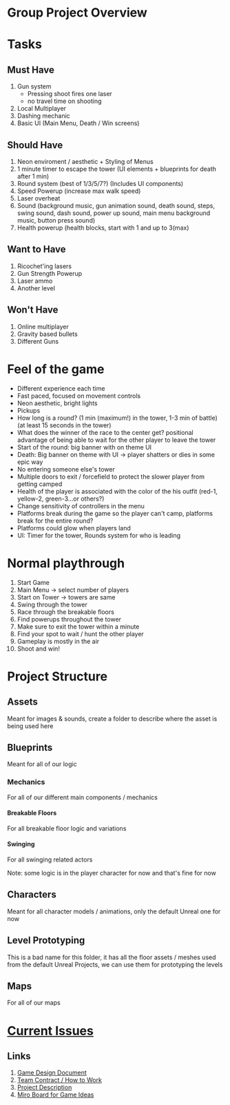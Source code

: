 # Group Project Overview

# Tasks

## Must Have
1. Gun system
   - Pressing shoot fires one laser
   - no travel time on shooting
2. Local Multiplayer
3. Dashing mechanic
4. Basic UI (Main Menu, Death / Win screens)

## Should Have
1. Neon enviroment / aesthetic + Styling of Menus
2. 1 minute timer to escape the tower (UI elements + blueprints for death after 1 min)
3. Round system (best of 1/3/5/7?) (Includes UI components)
4. Speed Powerup (increase max walk speed)
5. Laser overheat
6. Sound (background music, gun animation sound, death sound, steps, swing sound, dash sound, power up sound, main menu background music, button press sound)
7. Health powerup (health blocks, start with 1 and up to 3(max) 

## Want to Have
1. Ricochet'ing lasers
2. Gun Strength Powerup
3. Laser ammo
4. Another level

## Won't Have
1. Online multiplayer
2. Gravity based bullets
3. Different Guns

# Feel of the game
- Different experience each time
- Fast paced, focused on movement controls
- Neon aesthetic, bright lights
- Pickups
- How long is a round? (1 min (maximum!) in the tower, 1-3 min of battle) (at least 15 seconds in the tower)
- What does the winner of the race to the center get? positional advantage of being able to wait for the other player to leave the tower
- Start of the round: big banner with on theme UI
- Death: Big banner on theme with UI -> player shatters or dies in some epic way
- No entering someone else's tower
- Multiple doors to exit / forcefield to protect the slower player from getting camped
- Health of the player is associated with the color of the his outfit (red-1, yellow-2, green-3...or others?)
- Change sensitivity of controllers in the menu
- Platforms break during the game so the player can't camp, platforms break for the entire round?
- Platforms could glow when players land
- UI: Timer for the tower, Rounds system for who is leading

# Normal playthrough
1. Start Game
2. Main Menu -> select number of players
3. Start on Tower -> towers are same
4. Swing through the tower
5. Race through the breakable floors
6. Find powerups throughout the tower
7. Make sure to exit the tower within a minute
8. Find your spot to wait / hunt the other player
9. Gameplay is mostly in the air
10. Shoot and win!

# Project Structure

## Assets
Meant for images & sounds, create a folder to describe where the asset is being used here

## Blueprints
Meant for all of our logic

### Mechanics
For all of our different main components / mechanics

#### Breakable Floors
For all breakable floor logic and variations

#### Swinging
For all swinging related actors

Note: some logic is in the player character for now and that's fine for now

## Characters
Meant for all character models / animations, only the default Unreal one for now

## Level Prototyping
This is a bad name for this folder, it has all the floor assets / meshes used from the default Unreal Projects, we can use them for prototyping the levels

## Maps
For all of our maps


# [Current Issues](https://github.com/FGGameEngines/FG22GE-ST/issues)


## Links
1. [Game Design Document](Documentation/GameDesignDocument.md)
2. [Team Contract / How to Work](Documentation/TeamContract.md)
3. [Project Description](Documentation/ProjectDescription.md)
4. [Miro Board for Game Ideas](https://miro.com/welcomeonboard/WHZKMFc5VjU3RmpJcFN3djVqQVhMWnpjTFF0anhqaGtkSENnVkloMWdnTEt1SUxwOEcxRjFaZzNtQzQ5SEI1V3wzNDU4NzY0NTI2NjcyNTA5NzU3?share_link_id=524689652178)
